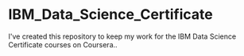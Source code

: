 # IBM_Data_Science_Certificate
I've created this repository to keep my work for the IBM Data Science Certificate courses on Coursera..
